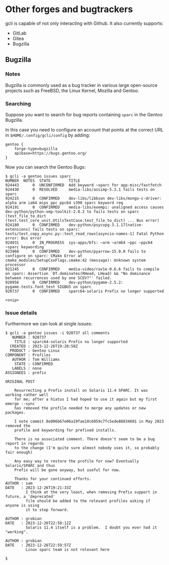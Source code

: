 # Other forges and bugtrackers

gcli is capable of not only interacting with Github. It also currently supports:

- GitLab
- Gitea
- Bugzilla

## Bugzilla

### Notes

Bugzilla is commonly used as a bug tracker in various large open-source
projects such as FreeBSD, the Linux Kernel, Mozilla and Gentoo.

### Searching

Suppose you want to search for bug reports containing `sparc` in
the Gentoo Bugzilla.

In this case you need to configure an account that points at the
correct URL in `$HOME/.config/gcli/config` by adding:

	gentoo {
		forge-type=bugzilla
		apibase=https://bugs.gentoo.org/
	}

Now you can search the Gentoo Bugs:

	$ gcli -a gentoo issues sparc
	NUMBER  NOTES  STATE        TITLE
	924443      0  UNCONFIRMED  Add keyword ~sparc for app-misc/fastfetch
	924430      0  RESOLVED     media-libs/assimp-5.3.1 fails tests on sparc
	924215      0  CONFIRMED    dev-libs/libbson dev-libs/mongo-c-driver: alpha arm ia64 mips ppc ppc64 s390 sparc keyword req
	924191      0  CONFIRMED    media-libs/exempi: unaligned access causes dev-python/python-xmp-toolkit-2.0.2 to fails tests on sparc (test_file_to_dict (test.test_core_unit.UtilsTestCase.test_file_to_dict) ... Bus error)
	924180      0  CONFIRMED    dev-python/psycopg-3.1.17[native-extensions] fails tests on sparc: tests/test_copy_async.py::test_read_rows[asyncio-names-1] Fatal Python error: Bus error
	924031      0  IN_PROGRESS  sys-apps/bfs: ~arm ~arm64 ~ppc ~ppc64 ~sparc keywording
	923968      0  CONFIRMED    dev-python/pyarrow-15.0.0 fails to configure on sparc: CMake Error at cmake_modules/SetupCxxFlags.cmake:42 (message): Unknown system processor
	921245      0  CONFIRMED    media-video/rav1e-0.6.6 fails to compile on sparc: Assertion `DT.dominates(RHead, LHead) && "No dominance between recurrences used by one SCEV?"' failed.
	920956      0  CONFIRMED    dev-python/pygame-2.5.2: pygame.tests.font_test SIGBUS on sparc
	920737      0  CONFIRMED    sparc64-solaris Prefix no longer supported

	<snip>

### Issue details

Furthermore we can look at single issues:

	$ gcli -a gentoo issues -i 920737 all comments
	   NUMBER : 920737
	    TITLE : sparc64-solaris Prefix no longer supported
	  CREATED : 2023-12-26T19:20:58Z
	  PRODUCT : Gentoo Linux
	COMPONENT : Profiles
	   AUTHOR : Tom Williams
	    STATE : CONFIRMED
	   LABELS : none
	ASSIGNEES : prefix

	ORIGINAL POST

	    Resurrecting a Prefix install on Solaris 11.4 SPARC. It was working rather well
	    for me; after a hiatus I had hoped to use it again but my first emerge --sync
	    has removed the profile needed to merge any updates or new packages.

	    I note commit 8e006b67e06a19fae10c6059c7fc5ede88834601 in May 2023 removed the
	    profile and keywording for prefixed installs.

	    There is no associated comment. There doesn't seem to be a bug report in regards
	    to the change (I'm quite sure almost nobody uses it, so probably fair enough)

	    Any easy way to restore the profile for now? Eventually Solaris/SPARC and thus
	    Prefix will be gone anyway, but useful for now.

	    Thanks for your continued efforts.
	AUTHOR : sam
	DATE   : 2023-12-26T19:21:33Z
	         I think at the very least, when removing Prefix support in future, a 'deprecated'
	         file should be added to the relevant profiles asking if anyone is using
	         it to step forward.

	AUTHOR : grobian
	DATE   : 2023-12-26T22:58:12Z
	         Solaris 11.4 itself is a problem.  I doubt you ever had it "working".

	AUTHOR : grobian
	DATE   : 2023-12-26T22:59:57Z
	         Linux sparc team is not relevant here

	$

